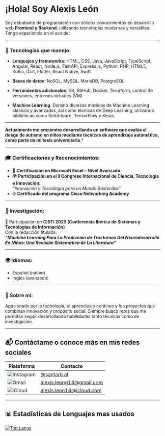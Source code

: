 
# ¡Hola! Soy Alexis León 

Soy estudiante de programación con sólidos conocimientos en desarrollo web **Frontend y Backend**, utilizando tecnologías modernas y versátiles. Tengo experiencia en el uso de:

---
 
### 🧠 Tecnologías que manejo:
- **Lenguajes y frameworks**: HTML, CSS, Java, JavaScript, TypeScript, Angular, React, Node.js, FastAPI, Express.js, Python, PHP, HTML5, Kotlin, Dart, Flutter, React Native, Swift

- **Bases de datos**: NoSQL, MySQL, MariaDB, PostgreSQL
- **Herramientas adicionales**: Git, GitHub, Docker, Terraform, control de versiones, entornos virtuales (VM)
- **Machine Learning**: Domino diversos modelos de Machine Learning clásicos y avanzados, así como técnicas de Deep Learning, utilizando bibliotecas como Scikit-learn, TensorFlow y Keras.

---
 
**Actualmente me encuentro desarrollando un software que evalúa el riesgo de autismo en niños mediante técnicas de aprendizaje automático, como parte de mi tesis universitaria.***

---

### 🎓 Certificaciones y Reconocimientos:
- 🏅 **Certificación en Microsoft Excel – Nivel Avanzado**
- 🌍 **Participación en el II Congreso Internacional de Ciencia, Tecnología e Innovación:**  
  _“Innovación y Tecnología para un Mundo Sostenible”_
- 🌐 **Certificado del programa Cisco Networking Academy**

---

### 📖 Investigación:
📝 Participación en **CISTI 2025 (Conferencia Ibérica de Sistemas y Tecnologías de Información)**  
Con la redacción titulada:  
**_"Machine Learning Para La Predicción de Trastornos Del Neurodesarrollo En Niños: Una Revisión Sistemática de La Literatura"_**

---

### 🌍 Idiomas:
- Español (nativo)
- Inglés (avanzado)

---

### 🚀 Sobre mí:
Apasionado por la tecnología, el aprendizaje continuo y los proyectos que combinan innovación y propósito social. Siempre busco retos que me permitan seguir desarrollando habilidades tanto técnicas como de investigación.

---

## 📬 Contáctame o conoce más en mis redes sociales

| Plataforma  | Contacto |
|-------------|----------|
| ![Instagram](https://img.shields.io/badge/Instagram-E4405F?style=for-the-badge&logo=instagram&logoColor=white) | [@santarb.al](https://www.instagram.com/santarb.al/) |
| ![Gmail](https://img.shields.io/badge/Gmail-D14836?style=for-the-badge&logo=gmail&logoColor=white) | alexis.leong14@gmail.com |
| ![iCloud](https://img.shields.io/badge/iCloud-3693F3?style=for-the-badge&logo=icloud&logoColor=white) | alexis.leon14@icloud.com |

---

## 📊 Estadísticas de Lenguajes mas usados

[![Top Langs](https://github-readme-stats.vercel.app/api/top-langs/?username=Santalb&layout=compact&theme=default)](https://github.com/Santalb)
